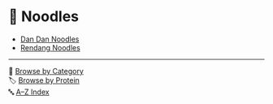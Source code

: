 # 🍜 Noodles

- [Dan Dan Noodles](../recipes/dan_dan_noodles.md)
- [Rendang Noodles](../recipes/rendang_noodles.md)

---

📁 [Browse by Category](../indexes/categories.md)  
🏷️ [Browse by Protein](../indexes/proteins.md)  
🔤 [A–Z Index](../indexes/alphabet.md)